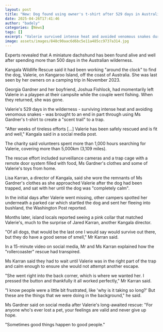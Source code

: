 ```yaml
---
layout: post
title: "New: Dog found using owner's t-shirt after 529 days in Australian wilderness"
date: 2025-04-26T17:41:46
author: "badely"
categories: [News]
tags: []
excerpt: "Valerie survived intense heat and avoided venomous snakes during her time lost in the wilderness."
image: assets/images/848c90aac6d6bc5e11a485cc9737a314.jpg
---
```


Experts revealed that A miniature dachshund has been found alive and well after spending more than 500 days in the Australian wilderness.

Kangala Wildlife Rescue said it had been working "around the clock" to find the dog, Valerie, on Kangaroo Island, off the coast of Australia. She was last seen by her owners on a camping trip in November 2023. 

Georgia Gardner and her boyfriend, Joshua Fishlock, had momentarily left Valerie in a playpen at their campsite while the couple went fishing. When they returned, she was gone. 

Valerie's 529 days in the wilderness - surviving intense heat and avoiding venomous snakes - was brought to an end in part through using Ms Gardner's t-shirt to create a "scent trail" to a trap.

"After weeks of tireless efforts [...] Valerie has been safely rescued and is fit and well," Kangala said in a social media post.

The charity said volunteers spent more than 1,000 hours searching for Valerie, covering more than 5,000km (3,109 miles).

The rescue effort included surveillance cameras and a trap cage with a remote door system filled with food, Ms Gardner's clothes and some of Valerie's toys from home.

Lisa Karran, a director of Kangala, said she wore the remnants of Ms Gardner's clothes as she approached Valerie after the dog had been trapped, and sat with her until the dog was "completely calm". 

In the initial days after Valerie went missing, other campers spotted her underneath a parked car which startled the dog and sent her fleeing into bushland, the Washington Post reported.

Months later, island locals reported seeing a pink collar that matched Valerie's, much to the surprise of Jared Karran, another Kangala director.

"Of all dogs, that would be the last one I would say would survive out there, but they do have a good sense of smell," Mr Karran said. 

In a 15-minute video on social media, Mr and Ms Karran explained how the "rollercoaster" rescue had transpired.

Ms Karran said they had to wait until Valerie was in the right part of the trap and calm enough to ensure she would not attempt another escape. 

"She went right into the back corner, which is where we wanted her. I pressed the button and thankfully it all worked perfectly," Mr Karran said.

"I know people were a little bit frustrated, like 'why is it taking so long?' But these are the things that we were doing in the background," he said.

Ms Gardner said on social media after Valerie's long-awaited rescue: "For anyone who's ever lost a pet, your feelings are valid and never give up hope.

"Sometimes good things happen to good people."

